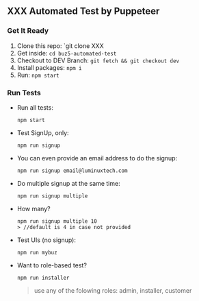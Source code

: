 ## XXX Automated Test by Puppeteer

### Get It Ready
1. Clone this repo: `git clone XXX
2. Get inside: `cd buz5-automated-test`
3. Checkout to DEV Branch: `git fetch && git checkout dev`
4. Install packages:   `npm i`
5. Run: `npm start`

### Run Tests
* Run all tests: 
  ```
  npm start
  ```
* Test SignUp, only: 
  ```
  npm run signup
  ```
* You can even provide an email address to do the signup: 
  ```
  npm run signup email@luminuxtech.com
  ```
* Do multiple signup at the same time: 
  ```
  npm run signup multiple
  ```
* How many? 
  ```
  npm run signup multiple 10 
  > //default is 4 in case not provided
  ```
* Test UIs (no signup): 
  ```
  npm run mybuz
  ``` 
* Want to role-based test? 
  ```
  npm run installer
  ```
  > use any of the folowing roles: 
    admin, installer, customer


